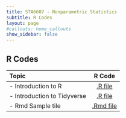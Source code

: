 ```yaml
---
title: STA6607 - Nonparametric Statistics
subtitle: R Codes
layout: page
#callouts: home_callouts
show_sidebar: false
---
```


## R Codes

| **Topic** | **R Code**  |
|:-----------------------|:---:|
| - Introduction to R    | [.R file](R_Basics.R) | 
| - Introduction to Tidyverse    | [.R file](R_Tidyverse.R) | 
| - Rmd Sample tile    | [.Rmd file](Sample.Rmd) | 

